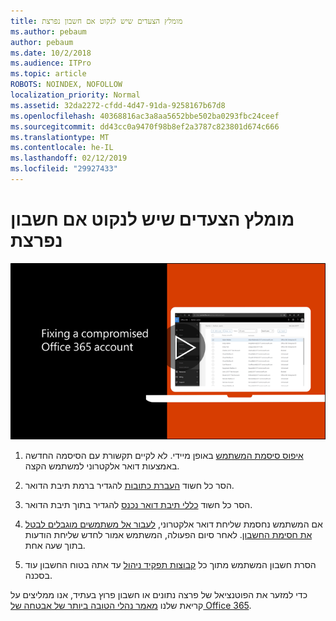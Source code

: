 ```yaml
---
title: מומלץ הצעדים שיש לנקוט אם חשבון נפרצת
ms.author: pebaum
author: pebaum
ms.date: 10/2/2018
ms.audience: ITPro
ms.topic: article
ROBOTS: NOINDEX, NOFOLLOW
localization_priority: Normal
ms.assetid: 32da2272-cfdd-4d47-91da-9258167b67d8
ms.openlocfilehash: 40368816ac3a8aa5652bbe502ba0293fbc24ceef
ms.sourcegitcommit: dd43cc0a9470f98b8ef2a3787c823801d674c666
ms.translationtype: MT
ms.contentlocale: he-IL
ms.lasthandoff: 02/12/2019
ms.locfileid: "29927433"
---
```

# <a name="recommended-steps-to-take-if-an-account-is-compromised"></a>מומלץ הצעדים שיש לנקוט אם חשבון נפרצת

[![תיקון חשבון פרוץ של Office 365](media/797f355b-22a1-468e-91a4-a9d5bc45b19a.png)](https://www.microsoft.com/videoplayer/embed/RE2jvOb?pid=ocpVideo0-innerdiv-oneplayer&amp;postJsllMsg=true&amp;maskLevel=20&amp;autoplay=true)
  
1. [איפוס סיסמת המשתמש](https://support.office.com/article/7a5d073b-7fae-4aa5-8f96-9ecd041aba9c) באופן מיידי. לא לקיים תקשורת עם הסיסמה החדשה באמצעות דואר אלקטרוני למשתמש הקצה. 
    
2. הסר כל חשוד [העברת כתובות](https://support.office.com/article/ab5eb117-0f22-4fa7-a662-3a6bdb0add74) להגדיר ברמת תיבת הדואר. 
    
3. הסר כל חשוד [כללי תיבת דואר נכנס](https://support.office.com/article/1433E3A0-7FB0-4999-B536-50E05CB67FED) להגדיר בתוך תיבת הדואר. 
    
4. אם המשתמש נחסמת שליחת דואר אלקטרוני, [לעבור אל משתמשים מוגבלים לבטל את חסימת החשבון](https://protection.office.com/?hash=/restrictedusers). לאחר סיום הפעולה, המשתמש אמור לחדש שליחת הודעות בתוך שעה אחת.
    
5. הסרת חשבון המשתמש מתוך כל [קבוצות תפקיד ניהול](https://support.office.com/article/eac4d046-1afd-4f1a-85fc-8219c79e1504) עד אתה בטוח החשבון עוד בסכנה. 
    
כדי למזער את הפוטנציאל של פרצה נתונים או חשבון פרוץ בעתיד, אנו ממליצים על קריאת שלנו [מאמר נהלי הטובה ביותר של אבטחה של Office 365](https://support.office.com/article/9295e396-e53d-49b9-ae9b-0b5828cdedc3).
  

